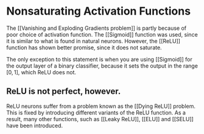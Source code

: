 # Nonsaturating Activation Functions
The [[Vanishing and Exploding Gradients problem]] is partly because of poor choice of activation function. The [[Sigmoid]] function was used, since it is similar to what is found in natural neurons. However, the [[ReLU]] function has shown better promise, since it does not saturate.

The only exception to this statement is when you are using [[Sigmoid]] for the output layer of a binary classifier, because it sets the output in the range $[0, 1]$, which ReLU does not.

## ReLU is not perfect, however. 
ReLU neurons suffer from a problem known as the [[Dying ReLU]] problem. This is fixed by introducing different variants of the ReLU function.
As a result, many other functions, such as [[Leaky ReLU]], [[ELU]] and [[SELU]] have been introduced.

